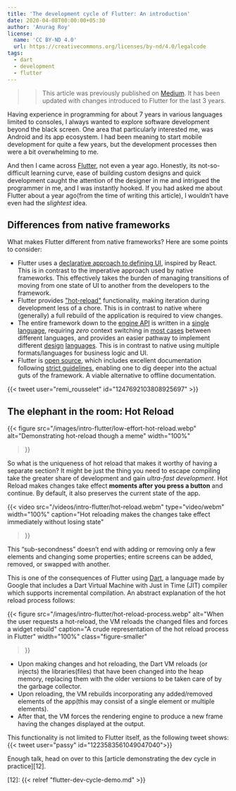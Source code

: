 ```yaml
---
title: 'The development cycle of Flutter: An introduction'
date: 2020-04-08T00:00:00+05:30
author: 'Anurag Roy'
license:
  name: 'CC BY‑ND 4.0'
  url: https://creativecommons.org/licenses/by-nd/4.0/legalcode
tags:
  - dart
  - development
  - flutter
---
```

>> This article was previously published on [Medium][1]. It has been updated
with changes introduced to Flutter for the last 3 years.

Having experience in programming for about 7 years in various languages limited
to consoles, I always wanted to explore software development beyond the black
screen. One area that particularly interested me, was Android and its app
ecosystem. I had been meaning to start mobile development for quite a few years,
but the development processes then were a bit overwhelming to me.

And then I came across [Flutter][2], not even a year ago. Honestly, its
not-so-difficult learning curve, ease of building custom designs and quick
development caught the attention of the designer in me and intrigued the
programmer in me, and I was instantly hooked. If you had asked me about Flutter
about a year ago(from the time of writing this article), I wouldn’t have even
had the _slightest_ idea.

## Differences from native frameworks

What makes Flutter different from native frameworks? Here are some points to
consider:

- Flutter uses a [declarative approach to defining UI][3], inspired by React.
This is in contrast to the imperative approach used by native frameworks. This
effectively takes the burden of managing transitions of moving from one state of
UI to another from the developers to the framework.
- Flutter provides ["hot-reload"][4] functionality, making iteration during
development less of a chore. This is in contrast to native where (generally) a
full rebuild of the application is required to view changes.
- The entire framework down to the [engine API][5] is written in a [single
language][6], requiring _zero_ context switching in [most cases][7] between
different languages, and provides an easier pathway to implement different
[design][8] [languages][9]. This is in contrast to native using multiple
formats/languages for business logic and UI.
- Flutter is [open source][10], which includes excellent documentation following
[strict guidelines][11], enabling one to dig deeper into the actual guts of the
framework. A viable alternative to offline documentation.

{{< tweet user="remi_rousselet" id="1247692103808925697" >}}

## The elephant in the room: Hot Reload

{{< figure
  src="/images/intro-flutter/low-effort-hot-reload.webp"
  alt="Demonstrating hot-reload though a meme"
  width="100%"
>}}

So what is the uniqueness of hot reload that makes it worthy of having a
separate section? It might be just the thing you need to escape compiling take
the greater share of development and gain _ultra-fast development_. Hot Reload
makes changes take effect **moments after you press a button** and continue. By
default, it also preserves the current state of the app.

{{< video
  src="/videos/intro-flutter/hot-reload.webm"
  type="video/webm"
  width="100%"
  caption="Hot reloading makes the changes take effect immediately without losing state"
>}}

This “sub-secondness” doesn’t end with adding or removing only a few elements
and changing some properties; entire screens can be added, removed, or swapped
with another.

This is one of the consequences of Flutter using [Dart][6], a language made by
Google that includes a Dart Virtual Machine with Just in Time (JIT) compiler
which supports incremental compilation. An abstract explanation of the hot
reload process follows:

{{< figure
  src="/images/intro-flutter/hot-reload-process.webp"
  alt="When the user requests a hot-reload, the VM reloads the changed files and forces a widget rebuild"
  caption="A crude representation of the hot reload process in Flutter"
  width="100%"
  class="figure-smaller"
>}}

- Upon making changes and hot reloading, the Dart VM reloads (or injects) the
libraries(files) that have been changed into the heap memory, replacing them
with the older versions to be taken care of by the garbage collector.
- Upon reloading, the VM rebuilds incorporating any added/removed elements of
the app(this may consist of a single element or multiple elements).
- After that, the VM forces the rendering engine to produce a new frame having
the changes displayed at the output.

This functionality is not limited to Flutter itself, as the following tweet shows:
{{< tweet user="passy" id="1223583561049047040">}}

Enough talk, head on over to this [article demonstrating the dev cycle in
practice][12].

[1]: https://royarg.medium.com/the-development-cycle-of-flutter-a-demonstration-a108f8064114
[2]: https://flutter.dev
[3]: https://docs.flutter.dev/get-started/flutter-for/declarative
[4]: https://docs.flutter.dev/development/tools/hot-reload
[5]: https://github.com/flutter/engine/blob/main/lib/ui/ui.dart
[6]: https://dart.dev
[7]: https://docs.flutter.dev/development/platform-integration/platform-channels
[8]: https://github.com/macosui/macos_ui
[9]: https://github.com/bdlukaa/fluent_ui
[10]: https://github.com/flutter/flutter
[11]: https://github.com/flutter/flutter/wiki/Style-guide-for-Flutter-repo#documentation-dartdocs-javadocs-etc
[12]: {{< relref "flutter-dev-cycle-demo.md" >}}
